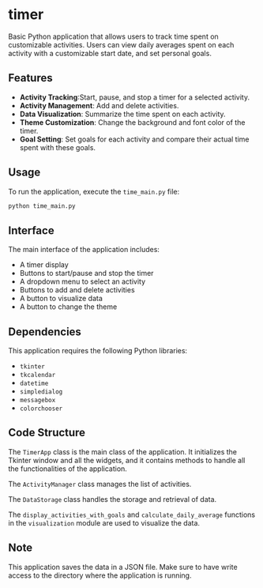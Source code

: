 # timer

Basic Python application that allows users to track time spent on customizable activities. Users can view daily averages spent on each activity with a customizable start date, and set personal goals.

## Features

- **Activity Tracking**:Start, pause, and stop a timer for a selected activity.
- **Activity Management**: Add and delete activities.
- **Data Visualization**: Summarize the time spent on each activity.
- **Theme Customization**: Change the background and font color of the timer.
- **Goal Setting**: Set goals for each activity and compare their actual time spent with these goals.

## Usage

To run the application, execute the `time_main.py` file:

```bash
python time_main.py
```

## Interface

The main interface of the application includes:

- A timer display
- Buttons to start/pause and stop the timer
- A dropdown menu to select an activity
- Buttons to add and delete activities
- A button to visualize data
- A button to change the theme

## Dependencies

This application requires the following Python libraries:

- `tkinter`
- `tkcalendar`
- `datetime`
- `simpledialog`
- `messagebox`
- `colorchooser`

## Code Structure

The `TimerApp` class is the main class of the application. It initializes the Tkinter window and all the widgets, and it contains methods to handle all the functionalities of the application.

The `ActivityManager` class manages the list of activities.

The `DataStorage` class handles the storage and retrieval of data.

The `display_activities_with_goals` and `calculate_daily_average` functions in the `visualization` module are used to visualize the data.

## Note

This application saves the data in a JSON file. Make sure to have write access to the directory where the application is running.
